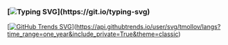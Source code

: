 ### [![Typing SVG](https://readme-typing-svg.herokuapp.com?duration=3000&lines=Hello+There+!)](https://git.io/typing-svg)

[[![GitHub Trends SVG](https://api.githubtrends.io/user/svg/tmollov/langs)](https://githubtrends.io)](https://api.githubtrends.io/user/svg/tmollov/langs?time_range=one_year&include_private=True&theme=classic)
<!--
**tmollov/tmollov** is a ✨ _special_ ✨ repository because its `README.md` (this file) appears on your GitHub profile.

Here are some ideas to get you started:

- 🔭 I’m currently working on ...
- 🌱 I’m currently learning ...
- 👯 I’m looking to collaborate on ...
- 🤔 I’m looking for help with ...
- 💬 Ask me about ...
- 📫 How to reach me: ...
- 😄 Pronouns: ...
- ⚡ Fun fact: ...
-->
